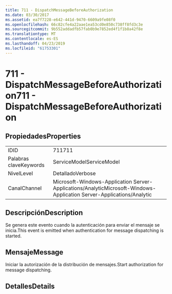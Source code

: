 ```yaml
---
title: 711 - DispatchMessageBeforeAuthorization
ms.date: 03/30/2017
ms.assetid: ea7f7228-e642-441d-9470-6609a9fe08f0
ms.openlocfilehash: 66c82cfe4a22aae1ea53cd0e850c738ff8fd3c3e
ms.sourcegitcommit: 9b552addadfb57fab0b9e7852ed4f1f1b8a42f8e
ms.translationtype: MT
ms.contentlocale: es-ES
ms.lasthandoff: 04/23/2019
ms.locfileid: "61753301"
---
```

# <a name="711---dispatchmessagebeforeauthorization"></a><span data-ttu-id="c53d9-102">711 - DispatchMessageBeforeAuthorization</span><span class="sxs-lookup"><span data-stu-id="c53d9-102">711 - DispatchMessageBeforeAuthorization</span></span>
## <a name="properties"></a><span data-ttu-id="c53d9-103">Propiedades</span><span class="sxs-lookup"><span data-stu-id="c53d9-103">Properties</span></span>  
  
|||  
|-|-|  
|<span data-ttu-id="c53d9-104">ID</span><span class="sxs-lookup"><span data-stu-id="c53d9-104">ID</span></span>|<span data-ttu-id="c53d9-105">711</span><span class="sxs-lookup"><span data-stu-id="c53d9-105">711</span></span>|  
|<span data-ttu-id="c53d9-106">Palabras clave</span><span class="sxs-lookup"><span data-stu-id="c53d9-106">Keywords</span></span>|<span data-ttu-id="c53d9-107">ServiceModel</span><span class="sxs-lookup"><span data-stu-id="c53d9-107">ServiceModel</span></span>|  
|<span data-ttu-id="c53d9-108">Nivel</span><span class="sxs-lookup"><span data-stu-id="c53d9-108">Level</span></span>|<span data-ttu-id="c53d9-109">Detallado</span><span class="sxs-lookup"><span data-stu-id="c53d9-109">Verbose</span></span>|  
|<span data-ttu-id="c53d9-110">Canal</span><span class="sxs-lookup"><span data-stu-id="c53d9-110">Channel</span></span>|<span data-ttu-id="c53d9-111">Microsoft-Windows-Application Server-Applications/Analytic</span><span class="sxs-lookup"><span data-stu-id="c53d9-111">Microsoft-Windows-Application Server-Applications/Analytic</span></span>|  
  
## <a name="description"></a><span data-ttu-id="c53d9-112">Descripción</span><span class="sxs-lookup"><span data-stu-id="c53d9-112">Description</span></span>  
 <span data-ttu-id="c53d9-113">Se genera este evento cuando la autenticación para enviar el mensaje se inicia.</span><span class="sxs-lookup"><span data-stu-id="c53d9-113">This event is emitted when authentication for message dispatching is started.</span></span>  
  
## <a name="message"></a><span data-ttu-id="c53d9-114">Mensaje</span><span class="sxs-lookup"><span data-stu-id="c53d9-114">Message</span></span>  
 <span data-ttu-id="c53d9-115">Iniciar la autorización de la distribución de mensajes.</span><span class="sxs-lookup"><span data-stu-id="c53d9-115">Start authorization for message dispatching.</span></span>  
  
## <a name="details"></a><span data-ttu-id="c53d9-116">Detalles</span><span class="sxs-lookup"><span data-stu-id="c53d9-116">Details</span></span>
